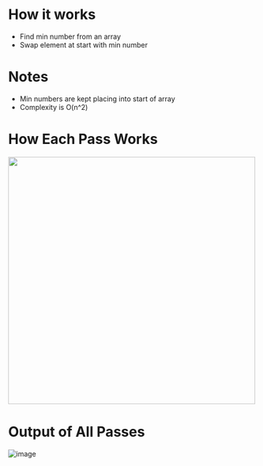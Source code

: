 # How it works
- Find min number from an array
- Swap element at start with min number

# Notes
- Min numbers are kept placing into start of array
- Complexity is O(n^2)

# How Each Pass Works
<img src="https://user-images.githubusercontent.com/24790452/222954604-03bf988d-c41d-4c23-9bdd-c55c44ccf548.png" width="500" />

# Output of All Passes
![image](https://user-images.githubusercontent.com/24790452/222954631-ccee46ef-8107-4c59-af4c-ebdc172e949f.png)
